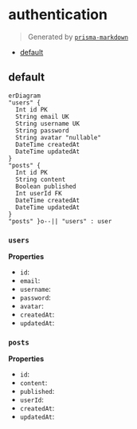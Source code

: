 # authentication
> Generated by [`prisma-markdown`](https://github.com/samchon/prisma-markdown)

- [default](#default)

## default
```mermaid
erDiagram
"users" {
  Int id PK
  String email UK
  String username UK
  String password
  String avatar "nullable"
  DateTime createdAt
  DateTime updatedAt
}
"posts" {
  Int id PK
  String content
  Boolean published
  Int userId FK
  DateTime createdAt
  DateTime updatedAt
}
"posts" }o--|| "users" : user
```

### `users`

**Properties**
  - `id`: 
  - `email`: 
  - `username`: 
  - `password`: 
  - `avatar`: 
  - `createdAt`: 
  - `updatedAt`: 

### `posts`

**Properties**
  - `id`: 
  - `content`: 
  - `published`: 
  - `userId`: 
  - `createdAt`: 
  - `updatedAt`: 